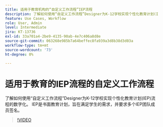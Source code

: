 ```yaml
---
title: 适用于教育机构的“自定义工作流程”IEP流程
description: 了解如何使用“自定义工作流程”Designer为K-12学校实现个性化教育计划(IEP)流程的数字化
feature: Use Cases, Workflow
role: User, Admin
level: Intermediate
jira: KT-13736
exl-id: 33a701a4-2be9-4135-90ab-4e7c406a8d8e
source-git-commit: 063268e985b7a64beffec8fa939a3d8b38d3d03a
workflow-type: tm+mt
source-wordcount: '73'
ht-degree: 0%

---
```


# 适用于教育的IEP流程的自定义工作流程

了解如何使用“自定义工作流程”Designer为K-12学校实现个性化教育计划(IEP)流程的数字化。 IEP是书面教育计划，旨在满足学生的需求，并要求多个IEP团队成员签名。

>[!VIDEO](https://video.tv.adobe.com/v/3422174?quality=12&learn=on&hidetitle=true)

